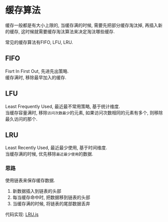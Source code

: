 # 缓存算法
缓存一般都是有大小上限的, 当缓存满的时候, 需要先把部分缓存淘汰掉, 再插入新的缓存, 这时候就需要缓存淘汰算法来决定淘汰哪些缓存.  

常见的缓存算法有FIFO, LFU, LRU.


## FIFO
Fisrt In First Out, 先进先出策略.  
缓存满时, 移除最早加入的缓存.

## LFU
Least Frequently Used, 最近最不常用策略, 基于统计维度.  
当缓存容量满时, 移除`访问次数最少`的元素, 如果访问次数相同的元素有多个, 则移除最久访问的那个.

## LRU 
Least Recently Used, 最近最少使用, 基于时间维度.  
当缓存满的时候, 优先移除`最近最少使用`的数据.  

### 思路
使用链表来保存缓存数据.  
1. 新数据插入到链表的头部
2. 每当缓存命中时, 把数据移到链表的头部
3. 当缓存满的时候, 将链表的尾部数据丢弃  

代码实现: [LRU.js](./LRU.js)